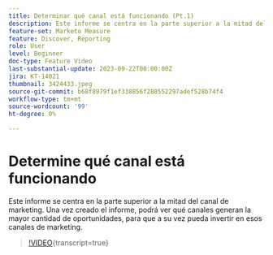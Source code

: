 ```yaml
---
title: Determinar qué canal está funcionando (Pt.1)
description: Este informe se centra en la parte superior a la mitad del canal de marketing. Una vez creado el informe, podrá ver qué canales generan la mayor cantidad de oportunidades, para que a su vez pueda invertir en esos canales de marketing.
feature-set: Marketo Measure
feature: Discover, Reporting
role: User
level: Beginner
doc-type: Feature Video
last-substantial-update: 2023-09-22T00:00:00Z
jira: KT-14021
thumbnail: 3424433.jpeg
source-git-commit: b68f8979f1ef338856f280552297adef528b74f4
workflow-type: tm+mt
source-wordcount: '99'
ht-degree: 0%

---
```



# Determine qué canal está funcionando

Este informe se centra en la parte superior a la mitad del canal de marketing. Una vez creado el informe, podrá ver qué canales generan la mayor cantidad de oportunidades, para que a su vez pueda invertir en esos canales de marketing.

>[!VIDEO](https://video.tv.adobe.com/v/3424433/?learn=on){transcript=true}
